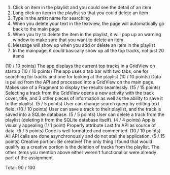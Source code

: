 1. Click on item in the playlist and you could see the detail of an item
2. Long click on item in the playlist so that you could delete an item
3. Type in the artist name for searching
4. When you delete your text in the textview, the page will automatically go back to the main page
5. When you try to delete the item in the playlist, it will pop up an warning window to make sure that you want to delete an item
6. Message will show up when you add or delete an item in the playlist
7. In the mainpage, it could basically show up all the top tracks, not just 20 items

(10 / 10 points) The app displays the current top tracks in a GridView on startup
(10 / 10 points) The app uses a tab bar with two tabs, one for searching for tracks and one for looking at the playlist
(10 / 10 points) Data is pulled from the API and processed into a GridView on the main page. Makes use of a Fragment to display the results seamlessly.
(15 / 15 points) Selecting a track from the GridView opens a new activity with the track cover, title, and 3 other pieces of information as well as the ability to save it to the playlist.
(5 / 5 points) User can change search query by editing text field.
(10 / 10 points) User can save a track to their playlist, and the track is saved into a SQLite database.
(5 / 5 points) User can delete a track from the playlist (deleting it from the SQLite database itself).
(4 / 4 points) App is visually appealing
(1/ 1 point) Properly attribute Last.fm API as source of data.
(5 / 5 points) Code is well formatted and commented.
(10 / 10 points) All API calls are done asynchronously and do not stall the application.
(5 / 15 points) Creative portion: Be creative!
	The only thing I found that would qualify as a creative portion is the deletion of tracks from the playlist. The other items you mention above either weren't functional or were already part of the assignment.
	

Total: 90 / 100